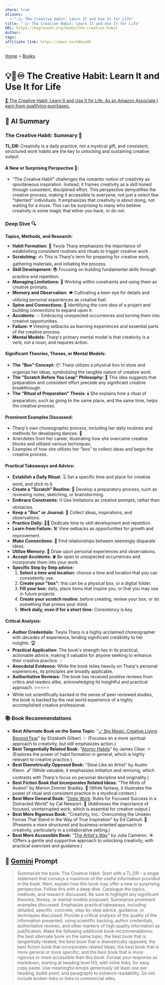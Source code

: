 ```yaml
---
share: true
aliases:
  - "💡🌱♾️ The Creative Habit: Learn It and Use It for Life"
title: "💡🌱♾️ The Creative Habit: Learn It and Use It for Life"
URL: https://bagrounds.org/books/the-creative-habit
Author: 
tags: 
affiliate link: https://amzn.to/4dUcuUE
---
```

[Home](../index.md) > [Books](./index.md)  
# 💡🌱♾️ The Creative Habit: Learn It and Use It for Life  
[🛒 The Creative Habit: Learn It and Use It for Life. As an Amazon Associate I earn from qualifying purchases.](https://amzn.to/4dUcuUE)  
  
## 🤖 AI Summary  
### The Creative Habit: Summary 🎨  
**TL;DR:** Creativity is a daily practice, not a mystical gift, and consistent, structured work habits are the key to unlocking and sustaining creative output.  
  
#### **A New or Surprising Perspective 🤯:**  
* "The Creative Habit" challenges the romantic notion of creativity as spontaneous inspiration. Instead, it frames creativity as a skill honed through consistent, disciplined effort. This perspective demystifies the creative process, making it accessible to everyone, not just a select few "talented" individuals. It emphasizes that creativity is about doing, not waiting for a muse. This can be surprising to many who believe creativity is some magic that either you have, or do not.  
  
### Deep Dive 🔍  
**Topics, Methods, and Research:**  
* **Habit Formation:** 🔄 Twyla Tharp emphasizes the importance of establishing consistent routines and rituals to trigger creative work.  
* **Scratching:** ✍️ This is Tharp's term for preparing for creative work, gathering materials, and initiating the process.  
* **Skill Development:** 📚 Focusing on building fundamental skills through practice and repetition.  
* **Managing Limitations:** 🚧 Working within constraints and using them as creative prompts.  
* **Memory and Observation:** 👁️ Cultivating a keen eye for details and utilizing personal experiences as creative fuel.  
* **Spine and Connections:** 🔗 Identifying the core idea of a project and building connections to expand upon it.  
* **Accidents:** 💥 Embracing unexpected occurrences and turning them into creative opportunities.  
* **Failure:** 💔 Viewing setbacks as learning experiences and essential parts of the creative process.  
* **Mental Models:** Tharp's primary mental model is that creativity is a verb, not a noun, and requires action.  
  
#### **Significant Theories, Theses, or Mental Models:**  
* **The "Box" Concept:** 📦 Tharp utilizes a physical box to store and organize her ideas, symbolizing the tangible nature of creative work.  
* **The "Scratch Before You Leap" Philosophy:** 🐾 This idea suggests that preparation and consistent effort precede any significant creative breakthrough.  
* **The "Ritual of Preparation" Thesis:** 🕯️ She explains how a ritual of preparation, such as going to the same place, and the same time, helps the creative process.  
  
#### **Prominent Examples Discussed:**  
* Tharp's own choreographic process, including her daily routines and methods for developing dances. 💃  
* Anecdotes from her career, illustrating how she overcame creative blocks and utilized various techniques.  
* Examples of how she utilizes her "box" to collect ideas and begin the creative process.  
  
#### **Practical Takeaways and Advice:**  
* **Establish a Daily Ritual:** 🗓️ Set a specific time and place for creative work, and stick to it.  
* **Create a "Scratch" Routine:** 📝 Develop a preparatory process, such as reviewing notes, sketching, or brainstorming.  
* **Embrace Constraints:** ⛓️ Use limitations as creative prompts, rather than obstacles.  
* **Keep a "Box" or Journal:** 📒 Collect ideas, inspirations, and observations.  
* **Practice Daily:** 🏋️‍♀️ Dedicate time to skill development and repetition.  
* **Learn from Failure:** 🛠️ View setbacks as opportunities for growth and improvement.  
* **Make Connections:** 🤝 Find relationships between seemingly disparate ideas.  
* **Utilize Memory:** 🧠 Draw upon personal experiences and observations.  
* **Accept Accidents:** 🍀 Be open to unexpected occurrences and incorporate them into your work.  
* **Specific Step by Step advice:**  
    1.  **Select a time and location:** choose a time and location that you can consistently use.  
    2.  **Create your "box":** this can be a physical box, or a digital folder.  
    3.  **Fill your box:** daily, place items that inspire you, or that you may use in future projects.  
    4.  **Create your scratch routine:** before creating, review your box, or do something that primes your mind.  
    5.  **Work daily, even if for a short time:** Consistency is key.  
  
#### **Critical Analysis:**  
* **Author Credentials:** Twyla Tharp is a highly acclaimed choreographer with decades of experience, lending significant credibility to her insights. 🏆  
* **Practical Application:** The book's strength lies in its practical, actionable advice, making it valuable for anyone seeking to enhance their creative practice. 💡  
* **Anecdotal Evidence:** While the book relies heavily on Tharp's personal experiences, its principles are broadly applicable.  
* **Authoritative Reviews:** The book has received positive reviews from critics and readers alike, acknowledging its insightful and practical approach. ⭐⭐⭐⭐⭐  
* While not scientifically backed in the sense of peer reviewed studies, the book is backed by the real world experience of a highly accomplished creative professional.  
  
### 📚 Book Recommendations  
* **Best Alternate Book on the Same Topic:** "[🪄 Big Magic: Creative Living Beyond Fear](./big-magic.md)" by Elizabeth Gilbert. ✨ (Focuses on a more spiritual approach to creativity, but still emphasizes action.)  
* **Best Tangentially Related Book:** "[Atomic Habits](./atomic-habits.md)" by James Clear. ⚛️ (Explores the power of habit formation in general, which is highly relevant to creative practice.)  
* **Best Diametrically Opposed Book:** "Steal Like an Artist" by Austin Kleon. 🖌️ (While valuable, it emphasizes imitation and remixing, which contrasts with Tharp's focus on personal discipline and originality.)  
* **Best Fiction Book that Incorporates Related Ideas:** "The Mists of Avalon" by Marion Zimmer Bradley. 🔮 (While fantasy, it illustrates the power of ritual and consistent practice in a mystical context.)  
* **Best More General Book:** "[Deep Work](./deep-work.md): Rules for Focused Success in a Distracted World" by Cal Newport. 🧠 (Addresses the importance of focused, uninterrupted work, which is essential for creative output.)  
* **Best More Rigorous Book:** "Creativity, Inc.: Overcoming the Unseen Forces That Stand in the Way of True Inspiration" by Ed Catmull. 🏢 (Presents a more structured and business-oriented approach to creativity, particularly in a collaborative setting.)  
* **Best More Accessible Book:** "[The Artist's Way](./the-artists-way.md)" by Julia Cameron. ☀️ (Offers a gentle and supportive approach to unlocking creativity, with practical exercises and guidance.)  
  
## 💬 [Gemini](https://gemini.google.com) Prompt  
> Summarize the book: The Creative Habit. Start with a TL;DR - a single statement that conveys a maximum of the useful information provided in the book. Next, explain how this book may offer a new or surprising perspective. Follow this with a deep dive. Catalogue the topics, methods, and research discussed. Be sure to highlight any significant theories, theses, or mental models proposed. Summarize prominent examples discussed. Emphasize practical takeaways, including detailed, specific, concrete, step-by-step advice, guidance, or techniques discussed. Provide a critical analysis of the quality of the information presented, using scientific backing, author credentials, authoritative reviews, and other markers of high quality information as justification. Make the following additional book recommendations: the best alternate book on the same topic; the best book that is tangentially related; the best book that is diametrically opposed; the best fiction book that incorporates related ideas; the best book that is more general or more specific; and the best book that is more rigorous or more accessible than this book. Format your response as markdown, starting at heading level H3, with inline links, for easy copy paste. Use meaningful emojis generously (at least one per heading, bullet point, and paragraph) to enhance readability. Do not include broken links or links to commercial sites.